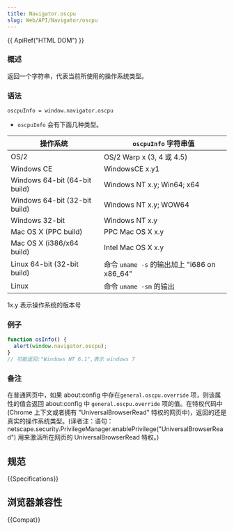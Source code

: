 ```yaml
---
title: Navigator.oscpu
slug: Web/API/Navigator/oscpu
---
```

{{ ApiRef("HTML DOM") }}

### 概述

返回一个字符串，代表当前所使用的操作系统类型。

### 语法

```
oscpuInfo = window.navigator.oscpu
```

- `oscpuInfo` 会有下面几种类型。

| 操作系统                      | `oscpuInfo` 字符串值                        |
| ----------------------------- | ------------------------------------------- |
| OS/2                          | OS/2 Warp x (3, 4 或 4.5)                   |
| Windows CE                    | WindowsCE x.y1                              |
| Windows 64-bit (64-bit build) | Windows NT x.y; Win64; x64                  |
| Windows 64-bit (32-bit build) | Windows NT x.y; WOW64                       |
| Windows 32-bit                | Windows NT x.y                              |
| Mac OS X (PPC build)          | PPC Mac OS X x.y                            |
| Mac OS X (i386/x64 build)     | Intel Mac OS X x.y                          |
| Linux 64-bit (32-bit build)   | 命令 `uname -s` 的输出加上 "i686 on x86_64" |
| Linux                         | 命令 `uname -sm` 的输出                     |

1x.y 表示操作系统的版本号

### 例子

```js
function osInfo() {
  alert(window.navigator.oscpu);
}
// 可能返回:"Windows NT 6.1",表示 windows 7
```

### 备注

在普通网页中，如果 about:config 中存在`general.oscpu.override` 项，则该属性的值会返回 about:config 中 `general.oscpu.override` 项的值。在特权代码中 (Chrome 上下文或者拥有 "UniversalBrowserRead" 特权的网页中)，返回的还是真实的操作系统类型。(译者注：语句：netscape.security.PrivilegeManager.enablePrivilege("UniversalBrowserRead") 用来激活所在网页的 UniversalBrowserRead 特权。)

## 规范

{{Specifications}}

## 浏览器兼容性

{{Compat}}
